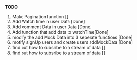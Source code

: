**TODO**

1. Make Pagination function []
1. Add Watch time in user Data [Done]
1. Add comment Data in user Data [Done]
1. Add function that add data to watchTime[Done]
1. modify the add Mock Data into 3 seperate functions [Done]
1. motify signUp users and create users addMockData [Done]
1. find out how to subsribe to a stream of data []
1. find out how to subsribe to a stream of data []
